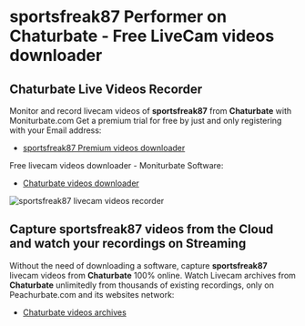 # sportsfreak87 Performer on Chaturbate - Free LiveCam videos downloader

## Chaturbate Live Videos Recorder

Monitor and record livecam videos of **sportsfreak87** from **Chaturbate** with Moniturbate.com
Get a premium trial for free by just and only registering with your Email address:
* [sportsfreak87 Premium videos downloader](https://moniturbate.com/request-demo-licence-key.html)

Free livecam videos downloader - Moniturbate Software:
* [Chaturbate videos downloader](https://moniturbate.com/moniturbate-download-software.html)

![sportsfreak87 livecam videos recorder](https://peachurnet.com/templates/moniturbate-software.png)


## Capture sportsfreak87 videos from the Cloud and watch your recordings on Streaming

Without the need of downloading a software, capture **sportsfreak87** livecam videos from **Chaturbate** 100% online.
Watch Livecam archives from **Chaturbate** unlimitedly from thousands of existing recordings, only on Peachurbate.com and its websites network:
* [Chaturbate videos archives](https://peachurnet.com/)